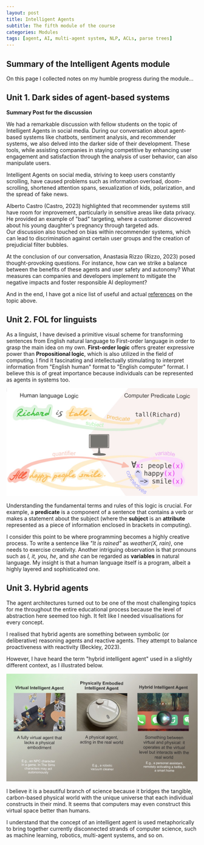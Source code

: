 ```yaml
---
layout: post
title: Intelligent Agents
subtitle: The fifth module of the course
categories: Modules
tags: [agent, AI, multi-agent system, NLP, ACLs, parse trees]
---
```

## Summary of the Intelligent Agents module

On this page I collected notes on my humble progress during the module...

## Unit 1. Dark sides of agent-based systems

**Summary Post for the discussion** <br> 

We had a remarkable discussion with fellow students on the topic of Intelligent Agents in social media. During our conversation about agent-based systems like chatbots, sentiment analysis, and recommender systems, we also delved into the darker side of their development. These tools, while assisting companies in staying competitive by enhancing user engagement and satisfaction through the analysis of user behavior, can also manipulate users. 

Intelligent Agents on social media, striving to keep users constantly scrolling, have caused problems such as information overload, doom-scrolling, shortened attention spans, sexualization of kids, polarization, and the spread of fake news.

Alberto Castro (Castro, 2023) highlighted that recommender systems still have room for improvement, particularly in sensitive areas like data privacy. He provided an example of "bad" targeting, where a customer discovered about his young daughter's pregnancy through targeted ads.<br> 
Our discussion also touched on bias within recommender systems, which can lead to discrimination against certain user groups and the creation of prejudicial filter bubbles.

At the conclusion of our conversation, Anastasia Rizzo (Rizzo, 2023) posed thought-provoking questions. For instance, how can we strike a balance between the benefits of these agents and user safety and autonomy? What measures can companies and developers implement to mitigate the negative impacts and foster responsible AI deployment?

And in the end, I have got a nice list of useful and actual [references](https://github.com/Vasilisalook/vasilisalook.github.io/blob/main/IA_Unit1_References.txt) on the topic above. 

## Unit 2. FOL for linguists

As a linguist, I have devised a primitive visual scheme for transforming sentences from English natural language to First-order language in order to grasp the main idea on my own. **First-order logic** offers greater expressive power than **Propositional logic**, which is also utilized in the field of computing. I find it fascinating and intellectually stimulating to interpret information from "English human" format to "English computer" format. I believe this is of great importance because individuals can be represented as agents in systems too.

 ![FOL](/assets/images/banners/FOL_linguistics.jpg) <br> 

Understanding the fundamental terms and rules of this logic is crucial. For example, a **predicate** is a component of a sentence that contains a verb or makes a statement about the subject (where the **subject** is an **attribute** represented as a piece of information enclosed in brackets in computing).

I consider this point to be where programming becomes a highly creative process. To write a sentence like *"It is rained"* as *weather(X, rain)*, one needs to exercise creativity. Another intriguing observation is that pronouns such as *I, it, you, he*, and *she* can be regarded as **variables** in natural language. My insight is that a human language itself is a program, albeit a highly layered and sophisticated one.

## Unit 3. Hybrid agents

The agent architectures turned out to be one of the most challenging topics for me throughout the entire educational process because the level of abstraction here seemed too high. It felt like I needed visualisations for every concept.

I realised that hybrid agents are something between symbolic (or deliberative) reasoning agents and reactive agents. They attempt to balance proactiveness with reactivity (Beckley, 2023).

However, I have heard the term "hybrid intelligent agent" used in a slightly different context, as I illustrated below. 

 ![Intelligent agents](/assets/images/banners/hybrid.jpg) <br>

I believe it is a beautiful branch of science because it bridges the tangible, carbon-based physical world with the unique universe that each individual constructs in their mind. It seems that computers may even construct this virtual space better than humans.

I understand that the concept of an intelligent agent is used metaphorically to bring together currently disconnected strands of computer science, such as machine learning, robotics, multi-agent systems, and so on.

